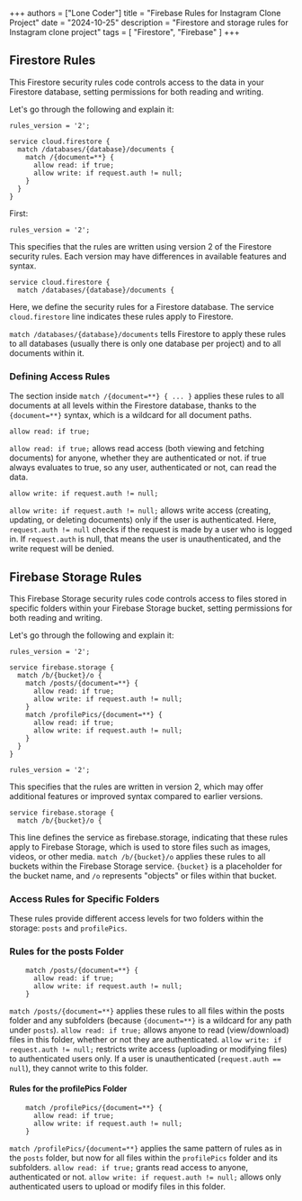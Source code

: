 +++
authors = ["Lone Coder"]
title = "Firebase Rules for Instagram Clone Project"
date = "2024-10-25"
description = "Firestore and storage rules for Instagram clone project"
tags = [
    "Firestore", "Firebase"
]
+++

## Firestore Rules

This Firestore security rules code controls access to the data in your Firestore database, setting permissions for both reading and writing.

Let's go through the following and explain it:
```
rules_version = '2';

service cloud.firestore {
  match /databases/{database}/documents {
    match /{document=**} {
      allow read: if true;
      allow write: if request.auth != null;
    }
  }
}
```

First: 
```
rules_version = '2';
```
This specifies that the rules are written using version 2 of the Firestore security rules. Each version may have differences in available features and syntax.

```
service cloud.firestore {
  match /databases/{database}/documents {
```
Here, we define the security rules for a Firestore database. The service `cloud.firestore` line indicates these rules apply to Firestore.

`match /databases/{database}/documents` tells Firestore to apply these rules to all databases (usually there is only one database per project) and to all documents within it.

### Defining Access Rules

The section inside `match /{document=**} { ... }` applies these rules to all documents at all levels within the Firestore database, thanks to the `{document=**}` syntax, which is a wildcard for all document paths.

```
allow read: if true;
```
`allow read: if true;` allows read access (both viewing and fetching documents) for anyone, whether they are authenticated or not. if true always evaluates to true, so any user, authenticated or not, can read the data.

```
allow write: if request.auth != null;
```
`allow write: if request.auth != null;` allows write access (creating, updating, or deleting documents) only if the user is authenticated. Here, `request.auth != null` checks if the request is made by a user who is logged in. If `request.auth` is null, that means the user is unauthenticated, and the write request will be denied.

## Firebase Storage Rules

This Firebase Storage security rules code controls access to files stored in specific folders within your Firebase Storage bucket, setting permissions for both reading and writing.

Let's go through the following and explain it:
```
rules_version = '2';

service firebase.storage {
  match /b/{bucket}/o {
    match /posts/{document=**} {
      allow read: if true;
      allow write: if request.auth != null;
    }
    match /profilePics/{document=**} {
      allow read: if true; 
      allow write: if request.auth != null; 
    }
  }
}
```

```
rules_version = '2';
```
This specifies that the rules are written in version 2, which may offer additional features or improved syntax compared to earlier versions.

```
service firebase.storage {
  match /b/{bucket}/o {
```
This line defines the service as firebase.storage, indicating that these rules apply to Firebase Storage, which is used to store files such as images, videos, or other media.
`match /b/{bucket}/o` applies these rules to all buckets within the Firebase Storage service. `{bucket}` is a placeholder for the bucket name, and `/o` represents "objects" or files within that bucket.

### Access Rules for Specific Folders

These rules provide different access levels for two folders within the storage: `posts` and `profilePics`.

### Rules for the posts Folder

```
    match /posts/{document=**} {
      allow read: if true;
      allow write: if request.auth != null;
    }
```
`match /posts/{document=**}` applies these rules to all files within the posts folder and any subfolders (because `{document=**}` is a wildcard for any path under `posts`).
`allow read: if true;` allows anyone to read (view/download) files in this folder, whether or not they are authenticated.
`allow write: if request.auth != null;` restricts write access (uploading or modifying files) to authenticated users only. If a user is unauthenticated (`request.auth == null`), they cannot write to this folder.

#### Rules for the profilePics Folder

```
    match /profilePics/{document=**} {
      allow read: if true;
      allow write: if request.auth != null;
    }
```
`match /profilePics/{document=**}` applies the same pattern of rules as in the `posts` folder, but now for all files within the `profilePics` folder and its subfolders.
`allow read: if true;` grants read access to anyone, authenticated or not.
`allow write: if request.auth != null;` allows only authenticated users to upload or modify files in this folder.

